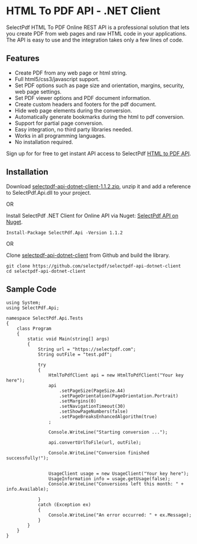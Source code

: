 # HTML To PDF API - .NET Client

SelectPdf HTML To PDF Online REST API is a professional solution that lets you create PDF from web pages and raw HTML code in your applications. The API is easy to use and the integration takes only a few lines of code.

## Features

* Create PDF from any web page or html string.
* Full html5/css3/javascript support.
* Set PDF options such as page size and orientation, margins, security, web page settings.
* Set PDF viewer options and PDF document information.
* Create custom headers and footers for the pdf document.
* Hide web page elements during the conversion.
* Automatically generate bookmarks during the html to pdf conversion.
* Support for partial page conversion.
* Easy integration, no third party libraries needed.
* Works in all programming languages.
* No installation required.

Sign up for for free to get instant API access to SelectPdf [HTML to PDF API](https://selectpdf.com/html-to-pdf-api/).

## Installation

Download [selectpdf-api-dotnet-client-1.1.2.zip](https://github.com/selectpdf/selectpdf-api-dotnet-client/releases/download/1.1.2/selectpdf-api-dotnet-client-1.1.2.zip), unzip it and add a reference to SelectPdf.Api.dll to your project.

OR

Install SelectPdf .NET Client for Online API via Nuget: [SelectPdf API on Nuget](https://www.nuget.org/packages/SelectPdf.Api/).

```
Install-Package SelectPdf.Api -Version 1.1.2
```

OR

Clone [selectpdf-api-dotnet-client](https://github.com/selectpdf/selectpdf-api-dotnet-client) from Github and build the library.

```
git clone https://github.com/selectpdf/selectpdf-api-dotnet-client
cd selectpdf-api-dotnet-client
```

## Sample Code

```
using System;
using SelectPdf.Api;

namespace SelectPdf.Api.Tests
{
    class Program
    {
        static void Main(string[] args)
        {
            String url = "https://selectpdf.com";
            String outFile = "test.pdf";

            try
            {
                HtmlToPdfClient api = new HtmlToPdfClient("Your key here");
                api
                    .setPageSize(PageSize.A4)
                    .setPageOrientation(PageOrientation.Portrait)
                    .setMargins(0)
                    .setNavigationTimeout(30)
                    .setShowPageNumbers(false)
                    .setPageBreaksEnhancedAlgorithm(true)
                ;

                Console.WriteLine("Starting conversion ...");

                api.convertUrlToFile(url, outFile);

                Console.WriteLine("Conversion finished successfully!");


                UsageClient usage = new UsageClient("Your key here");
                UsageInformation info = usage.getUsage(false);
                Console.WriteLine("Conversions left this month: " + info.Available);

            }
            catch (Exception ex)
            {
                Console.WriteLine("An error occurred: " + ex.Message);
            }
        }
    }
}
```
